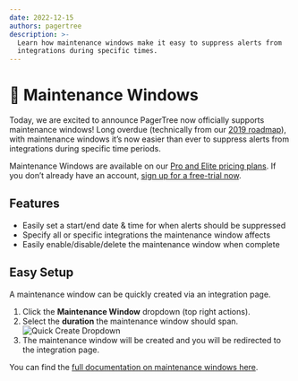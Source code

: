 ```yaml
---
date: 2022-12-15
authors: pagertree
description: >-
  Learn how maintenance windows make it easy to suppress alerts from
  integrations during specific times.
---
```


# 📣 Maintenance Windows

Today, we are excited to announce PagerTree now officially supports maintenance windows! Long overdue (technically from our [2019 roadmap](https://pagertree.com/roadmap/2019/)), with maintenance windows it’s now easier than ever to suppress alerts from integrations during specific time periods.

Maintenance Windows are available on our [Pro and Elite pricing plans](https://pagertree.com/pricing/?utm\_source=blog\&utm\_medium=link\&utm\_campaign=maintenance\_windows). If you don’t already have an account, [sign up for a free-trial now](https://app.pagertree.com/signup?utm\_source=blog\&utm\_medium=link\&utm\_campaign=maintenance\_windows).

<!-- truncate -->

## Features

* Easily set a start/end date & time for when alerts should be suppressed
* Specify all or specific integrations the maintenance window affects
* Easily enable/disable/delete the maintenance window when complete

## Easy Setup <a href="#easy-to-setup" id="easy-to-setup"></a>

A maintenance window can be quickly created via an integration page.

1. Click the **Maintenance Window** dropdown (top right actions).
2. Select the **duration** the maintenance window should span.![Quick Create Dropdown](https://docs.pagertree.com/images/knowledge-base/maintenance-windows/quick-create-maintenance-window.png)
3. The maintenance window will be created and you will be redirected to the integration page.

You can find the [full documentation on maintenance windows here](https://docs.pagertree.com/knowledge-base/maintenance-windows).
